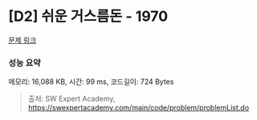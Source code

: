 # [D2] 쉬운 거스름돈 - 1970 

[문제 링크](https://swexpertacademy.com/main/code/problem/problemDetail.do?contestProbId=AV5PsIl6AXIDFAUq) 

### 성능 요약

메모리: 16,088 KB, 시간: 99 ms, 코드길이: 724 Bytes



> 출처: SW Expert Academy, https://swexpertacademy.com/main/code/problem/problemList.do